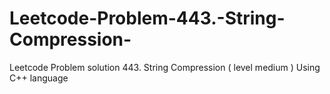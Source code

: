 # Leetcode-Problem-443.-String-Compression-
Leetcode Problem solution 443. String Compression ( level medium ) Using C++ language
